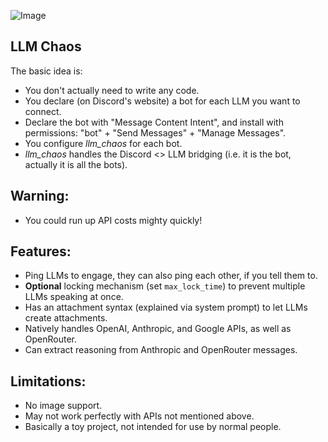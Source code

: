 ![Image](https://github.com/user-attachments/assets/d2eb56d2-e9cd-4b4f-842e-5bae775f5e9d)

## LLM Chaos

The basic idea is:

* You don't actually need to write any code.
* You declare (on Discord's website) a bot for each LLM you want to connect.
* Declare the bot with "Message Content Intent", and install with permissions: "bot" + "Send Messages" + "Manage Messages".
* You configure *llm_chaos* for each bot.
* *llm_chaos* handles the Discord <> LLM bridging (i.e. it is the bot, actually it is all the bots).

## Warning:

* You could run up API costs mighty quickly!

## Features:

* Ping LLMs to engage, they can also ping each other, if you tell them to.
* **Optional** locking mechanism (set `max_lock_time`) to prevent multiple LLMs speaking at once.
* Has an attachment syntax (explained via system prompt) to let LLMs create attachments.
* Natively handles OpenAI, Anthropic, and Google APIs, as well as OpenRouter.
* Can extract reasoning from Anthropic and OpenRouter messages.

## Limitations:

* No image support.
* May not work perfectly with APIs not mentioned above.
* Basically a toy project, not intended for use by normal people.
